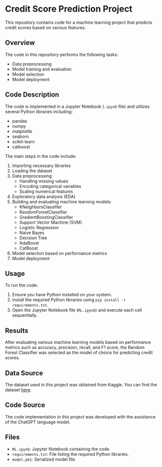 # Credit Score Prediction Project

This repository contains code for a machine learning project that predicts credit scores based on various features.

## Overview

The code in this repository performs the following tasks:

- Data preprocessing
- Model training and evaluation
- Model selection
- Model deployment

## Code Description

The code is implemented in a Jupyter Notebook (`.ipynb` file) and utilizes several Python libraries including:

- pandas
- numpy
- matplotlib
- seaborn
- scikit-learn
- catboost

The main steps in the code include:

1. Importing necessary libraries
2. Loading the dataset
3. Data preprocessing:
    - Handling missing values
    - Encoding categorical variables
    - Scaling numerical features
4. Exploratory data analysis (EDA)
5. Building and evaluating machine learning models:
    - KNeighborsClassifier
    - RandomForestClassifier
    - GradientBoostingClassifier
    - Support Vector Machine (SVM)
    - Logistic Regression
    - Naive Bayes
    - Decision Tree
    - AdaBoost
    - CatBoost
6. Model selection based on performance metrics
7. Model deployment

## Usage

To run the code:

1. Ensure you have Python installed on your system.
2. Install the required Python libraries using `pip install -r requirements.txt`.
3. Open the Jupyter Notebook file (`ML.ipynb`) and execute each cell sequentially.

## Results

After evaluating various machine learning models based on performance metrics such as accuracy, precision, recall, and F1 score, the Random Forest Classifier was selected as the model of choice for predicting credit scores.

## Data Source

The dataset used in this project was obtained from Kaggle. You can find the dataset [here](https://www.kaggle.com/datasets/parisrohan/credit-score-classification).

## Code Source

The code implementation in this project was developed with the assistance of the ChatGPT language model. 

## Files

- `ML.ipynb`: Jupyter Notebook containing the code.
- `requirements.txt`: File listing the required Python libraries.
- `model.pk1`: Serialized model file.

